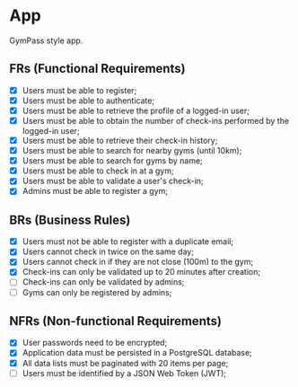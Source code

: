# App

GymPass style app.

## FRs (Functional Requirements)

- [x] Users must be able to register;
- [x] Users must be able to authenticate;
- [x] Users must be able to retrieve the profile of a logged-in user;
- [x] Users must be able to obtain the number of check-ins performed by the logged-in user;
- [x] Users must be able to retrieve their check-in history;
- [x] Users must be able to search for nearby gyms (until 10km);
- [x] Users must be able to search for gyms by name;
- [x] Users must be able to check in at a gym;
- [x] Users must be able to validate a user's check-in;
- [x] Admins must be able to register a gym;

## BRs (Business Rules)

- [x] Users must not be able to register with a duplicate email;
- [x] Users cannot check in twice on the same day;
- [x] Users cannot check in if they are not close (100m) to the gym;
- [x] Check-ins can only be validated up to 20 minutes after creation;
- [ ] Check-ins can only be validated by admins;
- [ ] Gyms can only be registered by admins;

## NFRs (Non-functional Requirements)

- [x] User passwords need to be encrypted;
- [x] Application data must be persisted in a PostgreSQL database;
- [x] All data lists must be paginated with 20 items per page;
- [ ] Users must be identified by a JSON Web Token (JWT);
